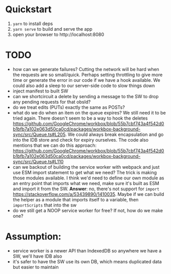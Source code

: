 # Quickstart
  1. `yarn` to install deps
  1. `yarn serve` to build and serve the app
  1. open your browser to http://localhost:8080

# TODO
  - how can we generate failures? Cutting the network will be hard when the
    requests are so small/quick. Perhaps setting throttling to give more time
    or generate the error in our code if we have a hook available. We could
    also add a sleep to our server-side code to slow things down
  - inject manifest to built SW
  - can we shortcircuit a delete by sending a message to the SW to drop any
    pending requests for that obsId?
  - do we treat edits (PUTs) exactly the same as POSTs?
  - what do we do when an item on the queue expires? We still need it to
     be tried again. There doesn't seem to be a way to hook the deletes
     https://github.com/GoogleChrome/workbox/blob/55b7cbf743a4f542d0b1bfb7a102e063d50ca0cd/packages/workbox-background-sync/src/Queue.ts#L205.
     We could always break encapsulation and go into the IDB store and check
     for expiry ourselves. The code also mentions that we can do this approach:
     https://github.com/GoogleChrome/workbox/blob/55b7cbf743a4f542d0b1bfb7a102e063d50ca0cd/packages/workbox-background-sync/src/Queue.ts#L110
  - can we backout of building the service worker with webpack and just use ESM
      import statement to get what we need? The trick is making those modules
      available. I think we'd need to define our own module as an entry point
      that imports what we need, make sure it's built as ESM and import it from
      the SW. **Answer**: no, there's not support for `import` https://stackoverflow.com/a/53439890/1410035.
      Maybe if we can build the helper as a module that imports itself to a
      variable, then `importScripts` that into the sw
  - do we still get a NOOP service worker for free? If not, how do we make one?

# Assumption:
  - service worker is a newer API than IndexedDB so anywhere we have a SW, we'll
      have IDB also
  - it's safer to have the SW use its own DB, which means duplicated data but
      easier to maintain

